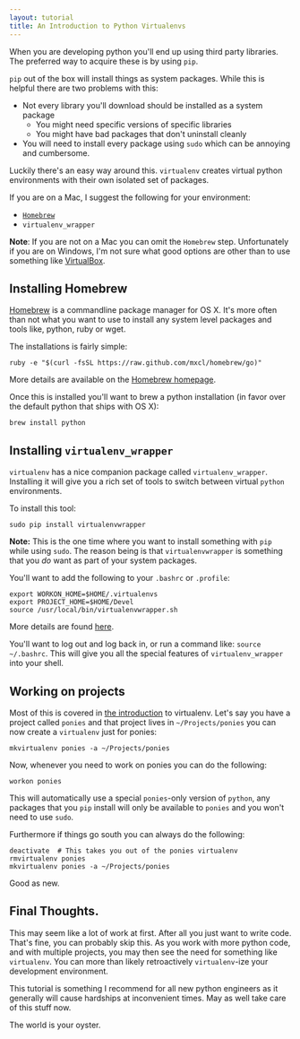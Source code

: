 ```yaml
---
layout: tutorial
title: An Introduction to Python Virtualenvs
---
```

When you are developing python you'll end up using third party libraries.  The preferred way to acquire these is by using `pip`.

`pip` out of the box will install things as system packages.  While this is helpful there are two problems with this:

* Not every library you'll download should be installed as a system package
    * You might need specific versions of specific libraries
    * You might have bad packages that don't uninstall cleanly
* You will need to install every package using `sudo` which can be annoying and cumbersome.

Luckily there's an easy way around this.  `virtualenv` creates virtual python environments with their own isolated set of packages.

If you are on a Mac, I suggest the following for your environment:

* [`Homebrew`][b]
* `virtualenv_wrapper`

**Note**: If you are not on a Mac you can omit the `Homebrew` step.  Unfortunately if you are on Windows, I'm not sure what good options are other than to use something like [VirtualBox][v].

## Installing Homebrew

[Homebrew][b] is a commandline package manager for OS X.  It's more often than not what you want to use to install any system level packages and tools like, python, ruby or wget.

The installations is fairly simple:

```
ruby -e "$(curl -fsSL https://raw.github.com/mxcl/homebrew/go)"
```

More details are available on the [Homebrew homepage][b].

Once this is installed you'll want to brew a python installation (in favor over the default python that ships with OS X):

```
brew install python
```


## Installing `virtualenv_wrapper`

`virtualenv` has a nice companion package called `virtualenv_wrapper`.  Installing it will give you a rich set of tools to switch between virtual `python` environments.

To install this tool:

```
sudo pip install virtualenvwrapper
```

**Note:** This is the one time where you want to install something with `pip` while using `sudo`.  The reason being is that `virtualenvwrapper` is something that you *do* want as part of your system packages.

You'll want to add the following to your `.bashrc` or `.profile`:

```
export WORKON_HOME=$HOME/.virtualenvs
export PROJECT_HOME=$HOME/Devel
source /usr/local/bin/virtualenvwrapper.sh
```

More details are found [here][vw].

You'll want to log out and log back in, or run a command like:
`source ~/.bashrc`.  This will give you all the special features of
`virtualenv_wrapper` into your shell.

## Working on projects

Most of this is covered in [the introduction][i] to virtualenv.  Let's say you have a project called `ponies` and that project lives in
`~/Projects/ponies` you can now create a `virtualenv` just for ponies:

```
mkvirtualenv ponies -a ~/Projects/ponies
```

Now, whenever you need to work on ponies you can do the following:

```
workon ponies
```

This will automatically use a special `ponies`-only version of `python`, any packages that you `pip` install will only be available to `ponies` and you won't need to use `sudo`.

Furthermore if things go south you can always do the following:

```
deactivate  # This takes you out of the ponies virtualenv
rmvirtualenv ponies
mkvirtualenv ponies -a ~/Projects/ponies
```

Good as new.

## Final Thoughts.

This may seem like a lot of work at first.  After all you just want to write code.  That's fine, you can probably skip this.  As you work with more python code, and with multiple projects, you may then see the need for something like `virtualenv`.  You can more than likely retroactively `virtualenv`-ize your development environment.

This tutorial is something I recommend for all new python engineers as it generally will cause hardships at inconvenient times.  May as well take care of this stuff now.

The world is your oyster.



[b]: http://brew.sh/
[v]: http://www.virtualenv.org/en/latest/#installation
[vw]: http://virtualenvwrapper.readthedocs.org/en/latest/install.html#basic-installation
[i]: http://virtualenvwrapper.readthedocs.org/en/latest/#introduction
